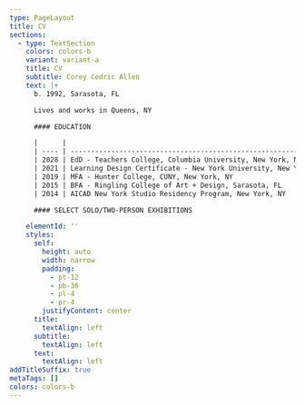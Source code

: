 ```yaml
---
type: PageLayout
title: CV
sections:
  - type: TextSection
    colors: colors-b
    variant: variant-a
    title: CV
    subtitle: Corey Cedric Allen
    text: |+
      b. 1992, Sarasota, FL

      Lives and works in Queens, NY

      #### EDUCATION

      |      |                                                                 |
      | ---- | --------------------------------------------------------------- |
      | 2028 | EdD - Teachers College, Columbia University, New York, NY       |
      | 2021 | Learning Design Certificate - New York University, New York, NY |
      | 2019 | MFA - Hunter College, CUNY, New York, NY                        |
      | 2015 | BFA - Ringling College of Art + Design, Sarasota, FL            |
      | 2014 | AICAD New York Studio Residency Program, New York, NY           |

      #### SELECT SOLO/TWO-PERSON EXHIBITIONS

    elementId: ''
    styles:
      self:
        height: auto
        width: narrow
        padding:
          - pt-12
          - pb-36
          - pl-4
          - pr-4
        justifyContent: center
      title:
        textAlign: left
      subtitle:
        textAlign: left
      text:
        textAlign: left
addTitleSuffix: true
metaTags: []
colors: colors-b
---
```

